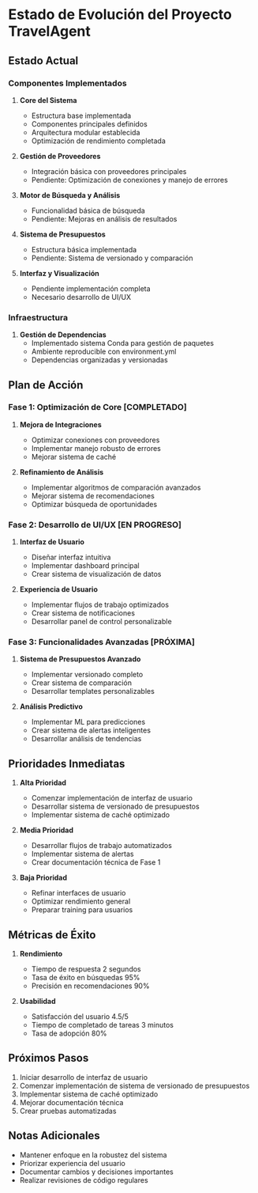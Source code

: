 # Estado de Evolución del Proyecto TravelAgent

## Estado Actual

### Componentes Implementados
1. **Core del Sistema** 
   - Estructura base implementada
   - Componentes principales definidos
   - Arquitectura modular establecida
   - Optimización de rendimiento completada

2. **Gestión de Proveedores** 
   - Integración básica con proveedores principales
   - Pendiente: Optimización de conexiones y manejo de errores

3. **Motor de Búsqueda y Análisis** 
   - Funcionalidad básica de búsqueda
   - Pendiente: Mejoras en análisis de resultados

4. **Sistema de Presupuestos** 
   - Estructura básica implementada
   - Pendiente: Sistema de versionado y comparación

5. **Interfaz y Visualización** 
   - Pendiente implementación completa
   - Necesario desarrollo de UI/UX

### Infraestructura 
1. **Gestión de Dependencias**
   - Implementado sistema Conda para gestión de paquetes
   - Ambiente reproducible con environment.yml
   - Dependencias organizadas y versionadas

## Plan de Acción

### Fase 1: Optimización de Core [COMPLETADO]
1. **Mejora de Integraciones**
   - Optimizar conexiones con proveedores
   - Implementar manejo robusto de errores
   - Mejorar sistema de caché

2. **Refinamiento de Análisis**
   - Implementar algoritmos de comparación avanzados
   - Mejorar sistema de recomendaciones
   - Optimizar búsqueda de oportunidades

### Fase 2: Desarrollo de UI/UX [EN PROGRESO]
1. **Interfaz de Usuario**
   - Diseñar interfaz intuitiva
   - Implementar dashboard principal
   - Crear sistema de visualización de datos

2. **Experiencia de Usuario**
   - Implementar flujos de trabajo optimizados
   - Crear sistema de notificaciones
   - Desarrollar panel de control personalizable

### Fase 3: Funcionalidades Avanzadas [PRÓXIMA]
1. **Sistema de Presupuestos Avanzado**
   - Implementar versionado completo
   - Crear sistema de comparación
   - Desarrollar templates personalizables

2. **Análisis Predictivo**
   - Implementar ML para predicciones
   - Crear sistema de alertas inteligentes
   - Desarrollar análisis de tendencias

## Prioridades Inmediatas

1. **Alta Prioridad**
   - Comenzar implementación de interfaz de usuario
   - Desarrollar sistema de versionado de presupuestos
   - Implementar sistema de caché optimizado

2. **Media Prioridad**
   - Desarrollar flujos de trabajo automatizados
   - Implementar sistema de alertas
   - Crear documentación técnica de Fase 1

3. **Baja Prioridad**
   - Refinar interfaces de usuario
   - Optimizar rendimiento general
   - Preparar training para usuarios

## Métricas de Éxito

1. **Rendimiento**
   - Tiempo de respuesta  2 segundos
   - Tasa de éxito en búsquedas  95%
   - Precisión en recomendaciones  90%

2. **Usabilidad**
   - Satisfacción del usuario  4.5/5
   - Tiempo de completado de tareas  3 minutos
   - Tasa de adopción  80%

## Próximos Pasos

1. Iniciar desarrollo de interfaz de usuario
2. Comenzar implementación de sistema de versionado de presupuestos
3. Implementar sistema de caché optimizado
4. Mejorar documentación técnica
5. Crear pruebas automatizadas

## Notas Adicionales

- Mantener enfoque en la robustez del sistema
- Priorizar experiencia del usuario
- Documentar cambios y decisiones importantes
- Realizar revisiones de código regulares
